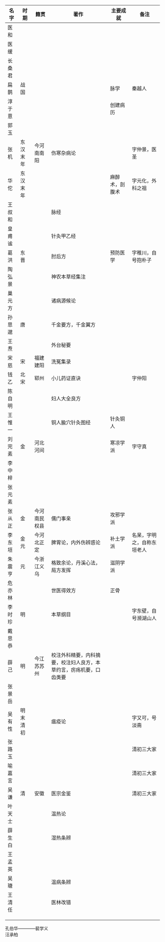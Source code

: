 | 名字   | 时期     | 籍贯         | 著作                                                               | 主要成就       | 备注                       |
|--------|----------|--------------|--------------------------------------------------------------------|----------------|----------------------------|
| 医和   |          |              |                                                                    |                |                            |
| 医缓   |          |              |                                                                    |                |                            |
| 长桑君 |          |              |                                                                    |                |                            |
| 扁鹊   | 战国     |              |                                                                    | 脉学           | 秦越人                     |
| 淳于意 |          |              |                                                                    | 创建病历       |                            |
| 郭玉   |          |              |                                                                    |                |                            |
| 张机   | 东汉末年 | 今河南南阳   | 伤寒杂病论                                                         |                | 字仲景，医圣               |
| 华佗   | 东汉末年 |              |                                                                    | 麻醉术，剖腹术 | 字元化，外科之祖           |
| 王叔和 |          |              | 脉经                                                               |                |                            |
| 皇甫谧 |          |              | 针灸甲乙经                                                         |                |                            |
| 葛洪   | 东晋     |              | 肘后方                                                             | 预防医学       | 字稚川，自号抱朴子         |
| 陶弘景 |          |              | 神农本草经集注                                                     |                |                            |
| 巢元方 |          |              | 诸病源候论                                                         |                |                            |
| 孙思邈 | 唐       |              | 千金要方，千金翼方                                                 |                |                            |
| 王焘   |          |              | 外台秘要                                                           |                |                            |
| 宋慈   | 宋       | 福建建阳     | 洗冤集录                                                           |                |                            |
| 钱乙   | 北宋     | 郓州         | 小儿药证直诀                                                       |                | 字仲阳                     |
| 陈自明 |          |              | 妇人大全良方                                                       |                |                            |
| 王惟一 |          |              | 铜人腧穴针灸图经                                                   | 针灸铜人       |                            |
| 刘完素 | 金       | 河北河间     |                                                                    | 寒凉学派       | 字守真                     |
| 李中梓 |          |              |                                                                    |                |                            |
| 张元素 |          |              |                                                                    |                |                            |
| 张从正 | 金       | 今河南民权县 | 儒门事亲                                                           | 攻邪学派       |                            |
| 李东垣 | 金元     | 今河北正定   | 脾胃论，内外伤辨惑论                                               | 补土学派       | 名杲，字明之，自称东垣老人 |
| 朱震亨 | 元       | 今浙江义乌   | 格致余论，丹溪心法，局方发挥                                       | 滋阴学派       |                            |
| 危亦林 |          |              | 世医得效方                                                         | 正骨           |                            |
| 李时珍 | 明       |              | 本草纲目                                                           |                | 字东壁，自号濒湖山人       |
| 戴思恭 |          |              |                                                                    |                |                            |
| 薛己   | 明       | 今江苏苏州   | 校注外科精要，内科摘要，校注妇人良方，本草约言，疠疡机要，口齿类要 |                |                            |
| 张景岳 |          |              |                                                                    |                |                            |
| 吴有性 | 明末清初 |              | 瘟疫论                                                             |                | 字又可，号淡斋             |
| 张路玉 |          |              |                                                                    |                | 清初三大家                 |
| 喻嘉言 |          |              |                                                                    |                | 清初三大家                 |
| 吴谦   | 清       | 安徽         | 医宗金鉴                                                           |                | 清初三大家                 |
| 叶天士 |          |              | 温热论                                                             |                |                            |
| 薛生白 |          |              | 湿热条辨                                                           |                |                            |
| 王孟英 |          |              |                                                                    |                |                            |
| 吴瑭   |          |              | 温病条辨                                                           |                |                            |
| 王清任 |          |              | 医林改错                                                           |                |                            |
|        |          |              |                                                                    |                |                            |
|        |          |              |                                                                    |                |                            |
|        |          |              |                                                                    |                |                            |

孔伯华————裴学义  
汪承柏
